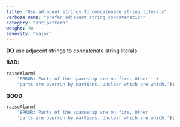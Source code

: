 ```yaml
---
title: "Use adjacent strings to concatenate string literals"
verbose_name: "prefer_adjacent_string_concatenation"
category: "antipattern"
weight: 70
severity: "major"
---
```

**DO** use adjacent strings to concatenate string literals.

**BAD:**
```dart
raiseAlarm(
    'ERROR: Parts of the spaceship are on fire. Other ' +
    'parts are overrun by martians. Unclear which are which.');
```

**GOOD:**
```dart
raiseAlarm(
    'ERROR: Parts of the spaceship are on fire. Other '
    'parts are overrun by martians. Unclear which are which.');
```


